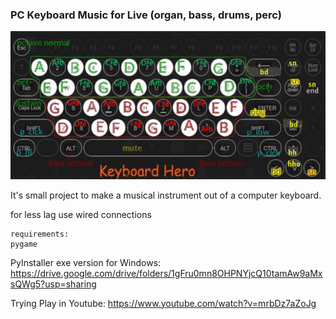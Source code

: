 ### PC Keyboard Music for Live (organ, bass, drums, perc)

![Alt text](data/background.png?raw=true "Preview")

It's small project to make a musical instrument out of a computer keyboard.

for less lag use wired connections
```
requirements:
pygame
```
PyInstaller exe version for Windows:
https://drive.google.com/drive/folders/1gFru0mn8OHPNYjcQ10tamAw9aMxsQWg5?usp=sharing

Trying Play in Youtube:
https://www.youtube.com/watch?v=mrbDz7aZoJg
